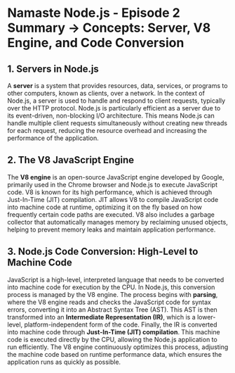 # Namaste Node.js - Episode 2 Summary -> Concepts: Server, V8 Engine, and Code Conversion

## 1. Servers in Node.js

A **server** is a system that provides resources, data, services, or programs to other computers, known as clients, over a network. In the context of Node.js, a server is used to handle and respond to client requests, typically over the HTTP protocol. Node.js is particularly efficient as a server due to its event-driven, non-blocking I/O architecture. This means Node.js can handle multiple client requests simultaneously without creating new threads for each request, reducing the resource overhead and increasing the performance of the application.

## 2. The V8 JavaScript Engine

The **V8 engine** is an open-source JavaScript engine developed by Google, primarily used in the Chrome browser and Node.js to execute JavaScript code. V8 is known for its high performance, which is achieved through Just-In-Time (JIT) compilation. JIT allows V8 to compile JavaScript code into machine code at runtime, optimizing it on the fly based on how frequently certain code paths are executed. V8 also includes a garbage collector that automatically manages memory by reclaiming unused objects, helping to prevent memory leaks and maintain application performance.

## 3. Node.js Code Conversion: High-Level to Machine Code

JavaScript is a high-level, interpreted language that needs to be converted into machine code for execution by the CPU. In Node.js, this conversion process is managed by the V8 engine. The process begins with **parsing**, where the V8 engine reads and checks the JavaScript code for syntax errors, converting it into an Abstract Syntax Tree (AST). This AST is then transformed into an **Intermediate Representation (IR)**, which is a lower-level, platform-independent form of the code. Finally, the IR is converted into machine code through **Just-In-Time (JIT) compilation**. This machine code is executed directly by the CPU, allowing the Node.js application to run efficiently. The V8 engine continuously optimizes this process, adjusting the machine code based on runtime performance data, which ensures the application runs as quickly as possible.
